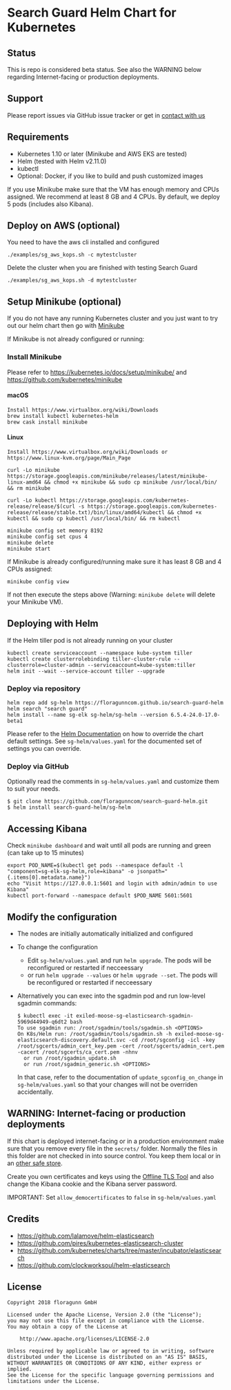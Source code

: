 # Search Guard Helm Chart for Kubernetes

## Status

This is repo is considered beta status. See also the WARNING below regarding Internet-facing or production deployments.

## Support

Please report issues via GitHub issue tracker or get in [contact with us](https://search-guard.com/contacts/)

## Requirements

* Kubernetes 1.10 or later (Minikube and AWS EKS are tested)
* Helm (tested with Helm v2.11.0)
* kubectl
* Optional: Docker, if you like to build and push customized images 

If you use Minikube make sure that the VM has enough memory and CPUs assigned.
We recommend at least 8 GB and 4 CPUs. By default, we deploy 5 pods (includes also Kibana).

## Deploy on AWS (optional)

You need to have the aws cli installed and configured

```
./examples/sg_aws_kops.sh -c mytestcluster
```

Delete the cluster when you are finished with testing Search Guard

```
./examples/sg_aws_kops.sh -d mytestcluster
```

## Setup Minikube (optional)

If you do not have any running Kubernetes cluster and you just want to try out our helm chart then
go with [Minikube](https://kubernetes.io/docs/setup/minikube/)

If Minikube is not already configured or running:

### Install Minikube

Please refer to https://kubernetes.io/docs/setup/minikube/ and https://github.com/kubernetes/minikube

#### macOS

```
Install https://www.virtualbox.org/wiki/Downloads
brew install kubectl kubernetes-helm
brew cask install minikube
```

#### Linux

```
Install https://www.virtualbox.org/wiki/Downloads or https://www.linux-kvm.org/page/Main_Page

curl -Lo minikube https://storage.googleapis.com/minikube/releases/latest/minikube-linux-amd64 && chmod +x minikube && sudo cp minikube /usr/local/bin/ && rm minikube

curl -Lo kubectl https://storage.googleapis.com/kubernetes-release/release/$(curl -s https://storage.googleapis.com/kubernetes-release/release/stable.txt)/bin/linux/amd64/kubectl && chmod +x kubectl && sudo cp kubectl /usr/local/bin/ && rm kubectl
```

```
minikube config set memory 8192
minikube config set cpus 4
minikube delete
minikube start
```

If Minikube is already configured/running make sure it has least 8 GB and 4 CPUs assigned:

```
minikube config view
```

If not then execute the steps above (Warning: `minikube delete` will delete your Minikube VM).

## Deploying with Helm

If the Helm tiller pod is not already running on your cluster

```
kubectl create serviceaccount --namespace kube-system tiller
kubectl create clusterrolebinding tiller-cluster-rule --clusterrole=cluster-admin --serviceaccount=kube-system:tiller
helm init --wait --service-account tiller --upgrade
```

### Deploy via repository

```
helm repo add sg-helm https://floragunncom.github.io/search-guard-helm
helm search "search guard"
helm install --name sg-elk sg-helm/sg-helm --version 6.5.4-24.0-17.0-beta1
```
Please refer to the [Helm Documentation](https://github.com/helm/helm/blob/master/docs/helm/helm_install.md) on how to override the chart default
settings. See `sg-helm/values.yaml` for the documented set of settings you can override.

### Deploy via GitHub

Optionally read the comments in `sg-helm/values.yaml` and customize them to suit your needs.

```
$ git clone https://github.com/floragunncom/search-guard-helm.git
$ helm install search-guard-helm/sg-helm
```

## Accessing Kibana

Check `minikube dashboard` and wait until all pods are running and green (can take up to 15 minutes)

```
export POD_NAME=$(kubectl get pods --namespace default -l "component=sg-elk-sg-helm,role=kibana" -o jsonpath="{.items[0].metadata.name}")
echo "Visit https://127.0.0.1:5601 and login with admin/admin to use Kibana"
kubectl port-forward --namespace default $POD_NAME 5601:5601
```

## Modify the configuration

* The nodes are initially automatically initialized and configured
* To change the configuration 
  * Edit `sg-helm/values.yaml` and run `helm upgrade`. The pods will be reconfigured or restarted if necceessary
  * or run `helm upgrade --values` or `helm upgrade --set`. The pods will be reconfigured or restarted if necceessary
* Alternatively you can exec into the sgadmin pod and run low-level sgadmin commands:

  ```
  $ kubectl exec -it exiled-moose-sg-elasticsearch-sgadmin-5969d44949-q6dt2 bash
  To use sgadmin run: /root/sgadmin/tools/sgadmin.sh <OPTIONS>
  On K8s/Helm run: /root/sgadmin/tools/sgadmin.sh -h exiled-moose-sg-elasticsearch-discovery.default.svc -cd /root/sgconfig -icl -key /root/sgcerts/admin_cert_key.pem -cert /root/sgcerts/admin_cert.pem -cacert /root/sgcerts/ca_cert.pem -nhnv
    or run /root/sgadmin_update.sh
    or run /root/sgadmin_generic.sh <OPTIONS>
  ```

  In that case, refer to the documentation of `update_sgconfig_on_change` in `sg-helm/values.yaml` so that your changes will not be overriden accidentally.

## WARNING: Internet-facing or production deployments

If this chart is deployed internet-facing or in a production environment make sure that you remove every file in the `secrets/` folder. Normally the files in this folder are not checked in into source control. You keep them local or in an [other safe store](https://kubernetes.io/docs/concepts/configuration/secret/).

Create you own certificates and keys using the [Offline TLS Tool](https://docs.search-guard.com/latest/offline-tls-tool#tls-tool) and also change
the Kibana cookie and the Kibana server password.

IMPORTANT: Set `allow_democertificates` to `false` in `sg-helm/values.yaml`

## Credits

* https://github.com/lalamove/helm-elasticsearch
* https://github.com/pires/kubernetes-elasticsearch-cluster
* https://github.com/kubernetes/charts/tree/master/incubator/elasticsearch
* https://github.com/clockworksoul/helm-elasticsearch

## License

```
Copyright 2018 floragunn GmbH

Licensed under the Apache License, Version 2.0 (the "License");
you may not use this file except in compliance with the License.
You may obtain a copy of the License at

    http://www.apache.org/licenses/LICENSE-2.0

Unless required by applicable law or agreed to in writing, software
distributed under the License is distributed on an "AS IS" BASIS,
WITHOUT WARRANTIES OR CONDITIONS OF ANY KIND, either express or implied.
See the License for the specific language governing permissions and
limitations under the License.
```